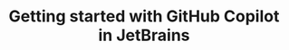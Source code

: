 ---
title: Getting started with GitHub Copilot in JetBrains
intro: 'ADD INTRO.'
versions:
  versions:
  fpt: '*'
  ghec: '*'
topics: 
  - Copilot
---